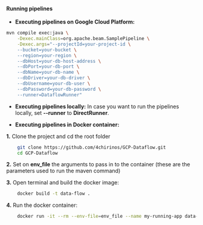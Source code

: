 #### Running pipelines

* **Executing pipelines on Google Cloud Platform:**

```sh
mvn compile exec:java \
    -Dexec.mainClass=org.apache.beam.SamplePipeline \
    -Dexec.args="--projectId=your-project-id \
    --bucket=your-bucket \
    --region=your-region \
    --dbHost=your-db-host-address \
    --dbPort=your-db-port \
    --dbName=your-db-name \
    --dbDriver=your-db-driver \
    --dbUsername=your-db-user \
    --dbPassword=your-db-password \
    --runner=DataflowRunner"
```

* **Executing pipelines locally:** In case you want to run the pipelines locally, set **--runner** to **DirectRunner**.

* **Executing pipelines in Docker container:**

**1.** Clone the project and cd the root folder

```sh
    git clone https://github.com/4chirinos/GCP-Dataflow.git
    cd GCP-Dataflow
```

**2.** Set on **env_file** the arguments to pass in to the container (these are the parameters used to run the maven command)

**3.** Open terminal and build the docker image:

```sh
    docker build -t data-flow .
```

**4.** Run the docker container:

```sh
    docker run -it --rm --env-file=env_file --name my-running-app data-flow
```